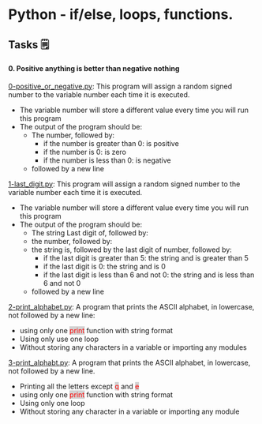 # Python - if/else, loops, functions.
## Tasks :spiral_notepad: 
#### 0. Positive anything is better than negative nothing
[0-positive_or_negative.py](https://github.com/vincentokoth/alx-higher_level_programming/blob/master/0x01-python-if_else_loops_functions/0-positive_or_negative.py): This program will assign a random signed number to the variable number each time it is executed.
* The variable number will store a different value every time you will run this program
* The output of the program should be:
	* The number, followed by:
		* if the number is greater than 0: is positive
		* if the number is 0: is zero
		* if the number is less than 0: is negative
	* followed by a new line

[1-last_digit.py](https://github.com/vincentokoth/alx-higher_level_programming/blob/master/0x01-python-if_else_loops_functions/1-last_digit.py): This program will assign a random signed number to the variable number each time it is executed.
* The variable number will store a different value every time you will run this program
* The output of the program should be:
	* The string Last digit of, followed by:
	* the number, followed by:
	* the string is, followed by the last digit of number, followed by:
		* if the last digit is greater than 5: the string and is greater than 5
		* if the last digit is 0: the string and is 0
		* if the last digit is less than 6 and not 0: the string and is less than 6 and not 0
	* followed by a new line

[2-print_alphabet.py](https://github.com/vincentokoth/alx-higher_level_programming/blob/master/0x01-python-if_else_loops_functions/2-print_alphabet.py): A program that prints the ASCII alphabet, in lowercase, not followed by a new line:
* using only one <span style="color:red; background-color:lightgrey;">print</span> function with string format
* Using only use one loop
* Without storing any characters in a variable or importing any modules

[3-print_alphabt.py](https://github.com/vincentokoth/alx-higher_level_programming/blob/master/0x01-python-if_else_loops_functions/3-print_alphabt.py): A program that prints the ASCII alphabet, in lowercase, not followed by a new line.
* Printing all the letters except <span style="color:red; background-color:lightgrey;">q</span> and <span style="color:red; background-color:lightgrey;">e</span>
* using only one <span style="color:red; background-color:lightgrey;">print</span> function with string format
* Using only one loop
* Without storing any character in a variable or importing any module
